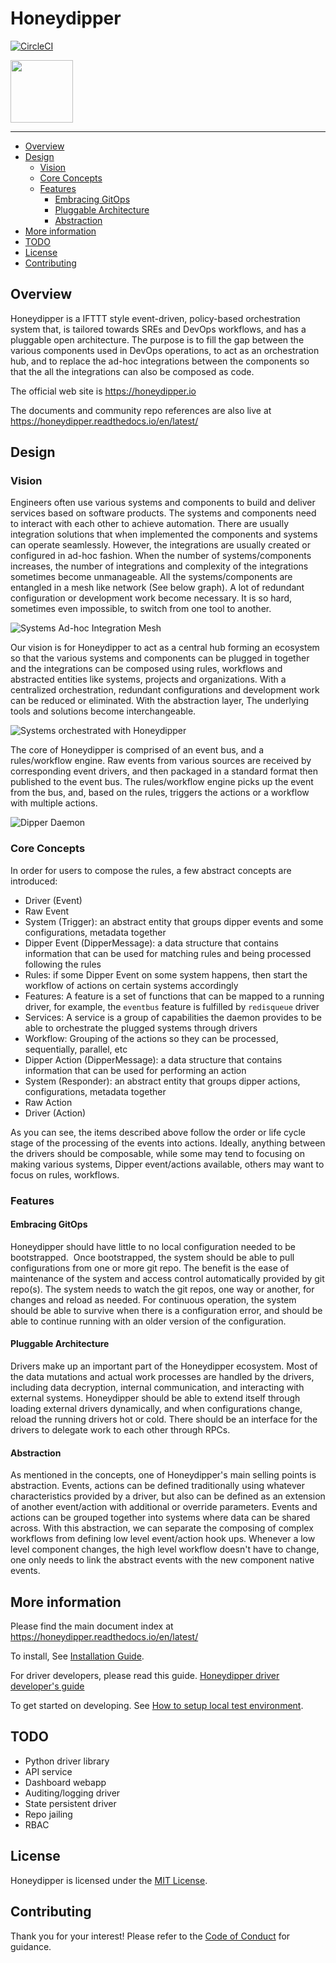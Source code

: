 # Honeydipper

[![CircleCI](https://circleci.com/gh/honeydipper/honeydipper.svg?style=svg)](https://circleci.com/gh/honeydipper/honeydipper)

<img src="https://raw.githubusercontent.com/honeydipper/honeydipper/master/logo/log_medium.png" width="100">

---

<!-- toc -->

- [Overview](#overview)
- [Design](#design)
  * [Vision](#vision)
  * [Core Concepts](#core-concepts)
  * [Features](#features)
    + [Embracing GitOps](#embracing-gitops)
    + [Pluggable Architecture](#pluggable-architecture)
    + [Abstraction](#abstraction)
- [More information](#more-information)
- [TODO](#todo)
- [License](#license)
- [Contributing](#contributing)

<!-- tocstop -->

## Overview
Honeydipper is a IFTTT style event-driven, policy-based orchestration system that, is tailored towards SREs and DevOps workflows, and has a pluggable open architecture. The purpose is to fill the gap between the various components used in DevOps operations, to act as an orchestration hub, and to replace the ad-hoc integrations between the components so that the all the integrations can also be composed as code.

The official web site is https://honeydipper.io

The documents and community repo references are also live at https://honeydipper.readthedocs.io/en/latest/

## Design

### Vision
Engineers often use various systems and components to build and deliver services based on software products. The systems and components need to interact with each other to achieve automation. There are usually integration solutions that when implemented the components and systems can operate seamlessly. However, the integrations are usually created or configured in ad-hoc fashion. When the number of systems/components increases, the number of integrations and complexity of the integrations sometimes become unmanageable. All the systems/components are entangled in a mesh like network (See below graph). A lot of redundant configuration or development work become necessary. It is so hard, sometimes even impossible, to switch from one tool to another.

![Systems Ad-hoc Integration Mesh](./docs/DevOpsSystemsAd-hocIntegrationMesh.png)

Our vision is for Honeydipper to act as a central hub forming an ecosystem so that the various systems and components can be plugged in together and the integrations can be composed using rules, workflows and abstracted entities like systems, projects and organizations. With a centralized orchestration, redundant configurations and development work can be reduced or eliminated. With the abstraction layer, The underlying tools and solutions become interchangeable.

![Systems orchestrated with Honeydipper](./docs/DevOpsSystemsHoneydipper.png)

The core of Honeydipper is comprised of an event bus, and a rules/workflow engine. Raw events from various sources are received by corresponding event drivers, and then packaged in a standard format then published to the event bus. The rules/workflow engine picks up the event from the bus, and, based on the rules, triggers the actions or a workflow with multiple actions.

![Dipper Daemon](./docs/DipperDaemon.png)

### Core Concepts
In order for users to compose the rules, a few abstract concepts are introduced:

 * Driver (Event)
 * Raw Event
 * System (Trigger): an abstract entity that groups dipper events and some configurations, metadata together
 * Dipper Event (DipperMessage): a data structure that contains information that can be used for matching rules and being processed following the rules
 * Rules: if some Dipper Event on some system happens, then start the workflow of actions on certain systems accordingly
 * Features: A feature is a set of functions that can be mapped to a running driver, for example, the `eventbus` feature is fulfilled by `redisqueue` driver
 * Services: A service is a group of capabilities the daemon provides to be able to orchestrate the plugged systems through drivers 
 * Workflow: Grouping of the actions so they can be processed, sequentially, parallel, etc
 * Dipper Action (DipperMessage): a data structure that contains information that can be used for performing an action
 * System (Responder): an abstract entity that groups dipper actions, configurations, metadata together
 * Raw Action
 * Driver (Action)

As you can see, the items described above follow the order or life cycle stage of the processing of the events into actions. Ideally, anything between the drivers should be composable, while some may tend to focusing on making various systems, Dipper event/actions available, others may want to focus on rules, workflows.

### Features

#### Embracing GitOps
Honeydipper should have little to no local configuration needed to be bootstrapped.  Once bootstrapped, the system should be able to pull configurations from one or more git repo. The benefit is the ease of maintenance of the system and access control automatically provided by git repo(s). The system needs to watch the git repos, one way or another, for changes and reload as needed. For continuous operation, the system should be able to survive when there is a configuration error, and should be able to continue running with an older version of the configuration.

#### Pluggable Architecture
Drivers make up an important part of the Honeydipper ecosystem. Most of the data mutations and actual work processes are handled by the drivers, including data decryption, internal communication, and interacting with external systems. Honeydipper should be able to extend itself through loading external drivers dynamically, and when configurations change, reload the running drivers hot or cold. There should be an interface for the drivers to delegate work to each other through RPCs.

#### Abstraction
As mentioned in the concepts, one of Honeydipper's main selling points is abstraction. Events, actions can be defined traditionally using whatever characteristics provided by a driver, but also can be defined as an extension of another event/action with additional or override parameters. Events and actions can be grouped together into systems where data can be shared across. With this abstraction, we can separate the composing of complex workflows from defining low level event/action hook ups. Whenever a low level component changes, the high level workflow doesn't have to change, one only needs to link the abstract events with the new component native events.

## More information

Please find the main document index at https://honeydipper.readthedocs.io/en/latest/

To install, See [Installation Guide](./docs/INSTALL.md).

For driver developers, please read this guide. [Honeydipper driver developer's guide](./docs/developer.md)

To get started on developing. See [How to setup local test environment](./docs/howtos/setup_local.md).

## TODO
 * Python driver library
 * API service
 * Dashboard webapp
 * Auditing/logging driver
 * State persistent driver
 * Repo jailing
 * RBAC

## License

Honeydipper is licensed under the [MIT License](./LICENSE).

## Contributing

Thank you for your interest! Please refer to the [Code of Conduct](./CODE_OF_CONDUCT.md) for guidance.
